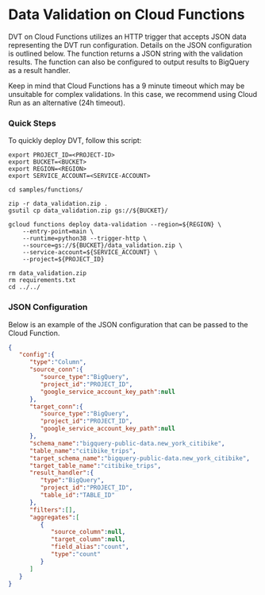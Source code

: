 # Data Validation on Cloud Functions

DVT on Cloud Functions utilizes an HTTP trigger that accepts JSON data representing the DVT run configuration. Details on the JSON configuration is outlined below. The function returns a JSON string with the validation results. The function can also be configured to output results to BigQuery as a result handler.

Keep in mind that Cloud Functions has a 9 minute timeout which may be unsuitable for complex validations. In this case, we recommend using Cloud Run as an alternative (24h timeout).

### Quick Steps

To quickly deploy DVT, follow this script:

```
export PROJECT_ID=<PROJECT-ID>
export BUCKET=<BUCKET>
export REGION=<REGION>
export SERVICE_ACCOUNT=<SERVICE-ACCOUNT>

cd samples/functions/

zip -r data_validation.zip .
gsutil cp data_validation.zip gs://${BUCKET}/

gcloud functions deploy data-validation --region=${REGION} \
	--entry-point=main \
	--runtime=python38 --trigger-http \
	--source=gs://${BUCKET}/data_validation.zip \
	--service-account=${SERVICE_ACCOUNT} \
	--project=${PROJECT_ID}

rm data_validation.zip
rm requirements.txt
cd ../../
```

### JSON Configuration 
Below is an example of the JSON configuration that can be passed to the Cloud Function.
```json
{
   "config":{
      "type":"Column",
      "source_conn":{
         "source_type":"BigQuery",
         "project_id":"PROJECT_ID",
         "google_service_account_key_path":null
      },
      "target_conn":{
         "source_type":"BigQuery",
         "project_id":"PROJECT_ID",
         "google_service_account_key_path":null
      },
      "schema_name":"bigquery-public-data.new_york_citibike",
      "table_name":"citibike_trips",
      "target_schema_name":"bigquery-public-data.new_york_citibike",
      "target_table_name":"citibike_trips",
      "result_handler":{
         "type":"BigQuery",
         "project_id":"PROJECT_ID",
         "table_id":"TABLE_ID"
      },
      "filters":[],
      "aggregates":[
         {
            "source_column":null,
            "target_column":null,
            "field_alias":"count",
            "type":"count"
         }
      ]
   }
}
```